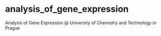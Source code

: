 # analysis_of_gene_expression
Analysis of Gene Expression @ University of Chemistry and Technology in Prague
